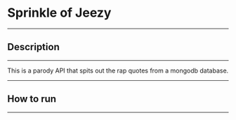 # Sprinkle of Jeezy
******************************************************************
##						Description
******************************************************************

This is a parody API that spits out the rap quotes from a mongodb database. 

******************************************************************
##						How to run
******************************************************************

